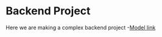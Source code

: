 # Backend Project

Here we are making a complex backend project -[Model link](https://app.eraser.io/workspace/qEO82ap57Xpz17i91f3k?origin=share)
